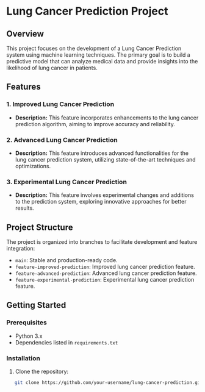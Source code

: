 # Lung Cancer Prediction Project

## Overview

This project focuses on the development of a Lung Cancer Prediction system using machine learning techniques. The primary goal is to build a predictive model that can analyze medical data and provide insights into the likelihood of lung cancer in patients.

## Features

### 1. Improved Lung Cancer Prediction

- **Description:** This feature incorporates enhancements to the lung cancer prediction algorithm, aiming to improve accuracy and reliability.

### 2. Advanced Lung Cancer Prediction

- **Description:** This feature introduces advanced functionalities for the lung cancer prediction system, utilizing state-of-the-art techniques and optimizations.

### 3. Experimental Lung Cancer Prediction

- **Description:** This feature involves experimental changes and additions to the prediction system, exploring innovative approaches for better results.

## Project Structure

The project is organized into branches to facilitate development and feature integration:

- `main`: Stable and production-ready code.
- `feature-improved-prediction`: Improved lung cancer prediction feature.
- `feature-advanced-prediction`: Advanced lung cancer prediction feature.
- `feature-experimental-prediction`: Experimental lung cancer prediction feature.

## Getting Started

### Prerequisites

- Python 3.x
- Dependencies listed in `requirements.txt`

### Installation

1. Clone the repository:

```bash
   git clone https://github.com/your-username/lung-cancer-prediction.git
